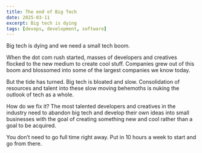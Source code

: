```yaml
---
title: The end of Big Tech 
date: 2025-03-11
excerpt: Big tech is dying
tags: [devops, development, software]
---
```


Big tech is dying and we need a small tech boom. 

When the dot com rush started, masses of developers and creatives flocked to the new medium to create cool stuff. Companies grew out of this boom and blossomed into some of the largest companies we know today. 

But the tide has turned. Big tech is bloated and slow. Consolidation of resources and talent into these slow moving behemoths is nuking the outlook of tech as a whole. 

How do we fix it? The most talented developers and creatives in the industry need to abandon big tech and develop their own ideas into small businesses with the goal of creating something new and cool rather than a goal to be acquired.

You don’t need to go full time right away. Put in 10 hours a week to start and go from there.